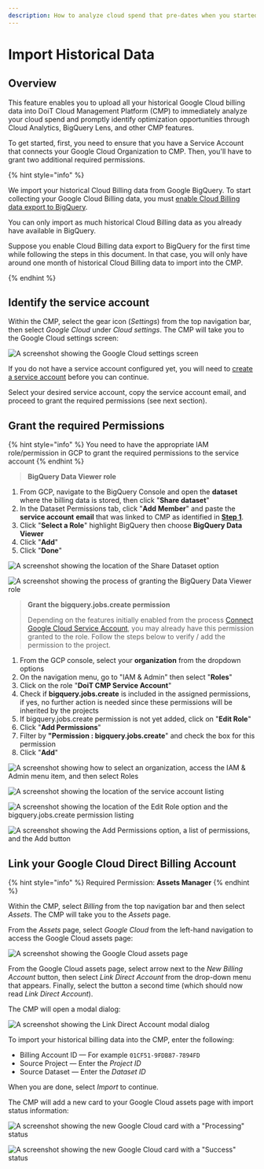```yaml
---
description: How to analyze cloud spend that pre-dates when you started using the CMP
---
```


# Import Historical Data

## Overview

This feature enables you to upload all your historical Google Cloud billing data into DoiT Cloud Management Platform (CMP) to immediately analyze your cloud spend and promptly identify optimization opportunities through Cloud Analytics, BigQuery Lens, and other CMP features.

To get started, first, you need to ensure that you have a Service Account that connects your Google Cloud Organization to CMP. Then, you'll have to grant two additional required permissions.

{% hint style="info" %}

We import your historical Cloud Billing data from Google BigQuery. To start collecting your Google Cloud Billing data, you must [enable Cloud Billing data export to BigQuery](https://cloud.google.com/billing/docs/how-to/export-data-bigquery-setup).

You can only import as much historical Cloud Billing data as you already have available in BigQuery.

Suppose you enable Cloud Billing data export to BigQuery for the first time while following the steps in this document. In that case, you will only have around one month of historical Cloud Billing data to import into the CMP.

{% endhint %}

## Identify the service account

Within the CMP, select the gear icon (_Settings_) from the top navigation bar, then select _Google Cloud_ under _Cloud settings_. The CMP will take you to the Google Cloud settings screen:

![A screenshot showing the _Google Cloud_ settings screen](../.gitbook/assets/cmp-google-cloud-settings.png)

If you do not have a service account configured yet, you will need to [create a service account](connect-google-cloud-service-account.md) before you can continue.

Select your desired service account, copy the service account email, and proceed to grant the required permissions (see next section).

## Grant the required Permissions

{% hint style="info" %}
You need to have the appropriate IAM role/permission in GCP to grant the required permissions to the service account
{% endhint %}

> **BigQuery Data Viewer role**

1. From GCP, navigate to the BigQuery Console and open the **dataset** where the billing data is stored, then click "**Share dataset**"
2. In the Dataset Permissions tab, click "**Add Member**" and paste the **service account** **email** that was linked to CMP as identified in [**Step 1**](import-historical-billing-data.md#step-1-identify-the-service-account-linked-to-cmp).
3. Click "**Select a Role**" highlight BigQuery then choose **BigQuery Data Viewer**
4. Click "**Add**"
5. Click "**Done**"

![A screenshot showing the location of the Share Dataset option](../.gitbook/assets/gcp-share-dataset-button.png)

![A screenshot showing the process of granting the BigQuery Data Viewer role](../.gitbook/assets/gcp-grant-bigquery-role.png)

> **Grant the bigquery.jobs.create permission**
>
> Depending on the features initially enabled from the process [Connect Google Cloud Service Account](https://help.doit-intl.com/google-cloud/connect-google-cloud-service-account), you may already have this permission granted to the role. Follow the steps below to verify / add the permission to the project.

1. From the GCP console, select your **organization** from the dropdown options
2. On the navigation menu, go to "IAM & Admin" then select "**Roles**"
3. Click on the role "**DoiT CMP Service Account**"
4. Check if **bigquery.jobs.create** is included in the assigned permissions, if yes, no further action is needed since these permissions will be inherited by the projects
5. If bigquery.jobs.create permission is not yet added, click on "**Edit Role**"
6. Click "**Add Permissions**"
7. Filter by **"Permission : bigquery.jobs.create**" and check the box for this permission
8. Click "**Add**"

![A screenshot showing how to select an organization, access the IAM & Admin menu item, and then select Roles](../.gitbook/assets/gcp-iam-admin-select-roles.png)

![A screenshot showing the location of the service account listing](../.gitbook/assets/gcp-services-account-listing.png)

![A screenshot showing the location of the Edit Role option and the bigquery.jobs.create permission listing](../.gitbook/assets/gcp-edit-role-permission-listing.png)

![A screenshot showing the Add Permissions option, a list of permissions, and the Add button](../.gitbook/assets/gcp-add-permissions.png)

## Link your Google Cloud Direct Billing Account

{% hint style="info" %}
Required Permission: **Assets Manager**
{% endhint %}

Within the CMP, select _Billing_ from the top navigation bar and then select _Assets_. The CMP will take you to the _Assets_ page.

From the _Assets_ page, select _Google Cloud_ from the left-hand navigation to access the Google Cloud assets page:

![A screenshot showing the Google Cloud assets page](../.gitbook/assets/cmp-assets-google-cloud.png)

From the Google Cloud assets page, select arrow next to the _New Billing Account_ button, then select _Link Direct Account_ from the drop-down menu that appears. Finally, select the button a second time (which should now read _Link Direct Account_).

The CMP will open a modal dialog:

![A screenshot showing the _Link Direct Account_ modal dialog](../.gitbook/assets/cmp-assets-google-cloud-link-direct-account.png)

To import your historical billing data into the CMP, enter the following:

* Billing Account ID &mdash; For example `01CF51-9FDB87-7894FD`
* Source Project &mdash; Enter the _Project ID_
* Source Dataset &mdash; Enter the _Dataset ID_

When you are done, select _Import_ to continue.

The CMP will add a new card to your Google Cloud assets page with import status information:

![A screenshot showing the new Google Cloud card with a "Processing" status](../.gitbook/assets/cmp-google-cloud-card-processing.png)

![A screenshot showing the new Google Cloud card with a "Success" status](../.gitbook/assets/cmp-google-cloud-card-success.png)
